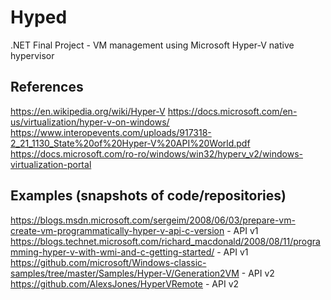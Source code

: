 # Hyped
.NET Final Project - VM management using Microsoft Hyper-V native hypervisor


## References
https://en.wikipedia.org/wiki/Hyper-V
https://docs.microsoft.com/en-us/virtualization/hyper-v-on-windows/
https://www.interopevents.com/uploads/917318-2_21_1130_State%20of%20Hyper-V%20API%20World.pdf
https://docs.microsoft.com/ro-ro/windows/win32/hyperv_v2/windows-virtualization-portal


## Examples (snapshots of code/repositories)
https://blogs.msdn.microsoft.com/sergeim/2008/06/03/prepare-vm-create-vm-programmatically-hyper-v-api-c-version - API v1
https://blogs.technet.microsoft.com/richard_macdonald/2008/08/11/programming-hyper-v-with-wmi-and-c-getting-started/ - API v1
https://github.com/microsoft/Windows-classic-samples/tree/master/Samples/Hyper-V/Generation2VM - API v2
https://github.com/AlexsJones/HyperVRemote - API v2
